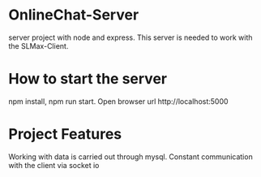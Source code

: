# OnlineChat-Server
server project with node and express. This server is needed to work with the SLMax-Client.

# How to start the server
npm install, npm run start. Open browser url http://localhost:5000 </p>

# Project Features
Working with data is carried out through mysql. Constant communication with the client via socket io
